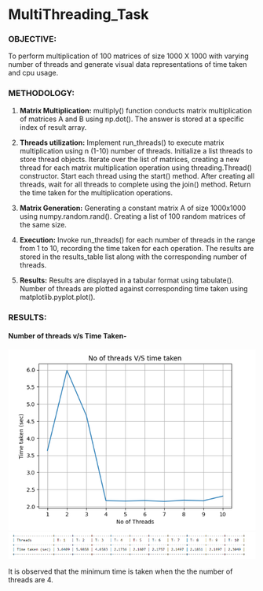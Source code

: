 # MultiThreading_Task

### OBJECTIVE:
To perform multiplication of 100 matrices of size 1000 X 1000 with varying number of threads and generate visual data representations of time taken and cpu usage.

### METHODOLOGY:
1. **Matrix Multiplication:** multiply() function conducts matrix multiplication of matrices A and B using np.dot(). The answer is stored at a specific index of result array.

2. **Threads utilization:** Implement run_threads() to execute matrix multiplication using n (1-10) number of threads. Initialize a list threads to store thread objects. Iterate over the list of matrices, creating a new thread for each matrix multiplication operation using threading.Thread() constructor. Start each thread using the start() method. After creating all threads, wait for all threads to complete using the join() method. Return the time taken for the multiplication operations.

3. **Matrix Generation:** Generating a constant matrix A of size 1000x1000 using numpy.random.rand(). Creating a list of 100 random matrices of the same size.

4. **Execution:** Invoke run_threads() for each number of threads in the range from 1 to 10, recording the time taken for each operation. The results are stored in the results_table list along with the corresponding number of threads.

5. **Results:** Results are displayed in a tabular format using tabulate(). Number of threads are plotted against corresponding time taken using matplotlib.pyplot.plot().

### RESULTS:
#### Number of threads v/s Time Taken-
![image](./public/graph.PNG)
![image](./public/table.PNG)

It is observed that the minimum time is taken when the the number of threads are 4.
